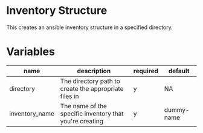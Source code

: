 # Inventory Structure

This creates an ansible inventory structure in a specified directory.

# Variables

| name           | description                                             | required | default    |
|----------------|---------------------------------------------------------|----------|------------|
| directory      | The directory path to create the appropriate files in   | y        | NA         |
| inventory_name | The name of the specific inventory that you're creating | y        | dummy-name |
